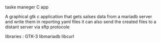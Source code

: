 taske maneger C app 

A graphical gtk c application that gets salses data from a mariadb server and write them in reporting yaml files 
it can also send the created files to a distant server via sftp protocole

libraries :
GTK-3
libmariadb
libcurl 

